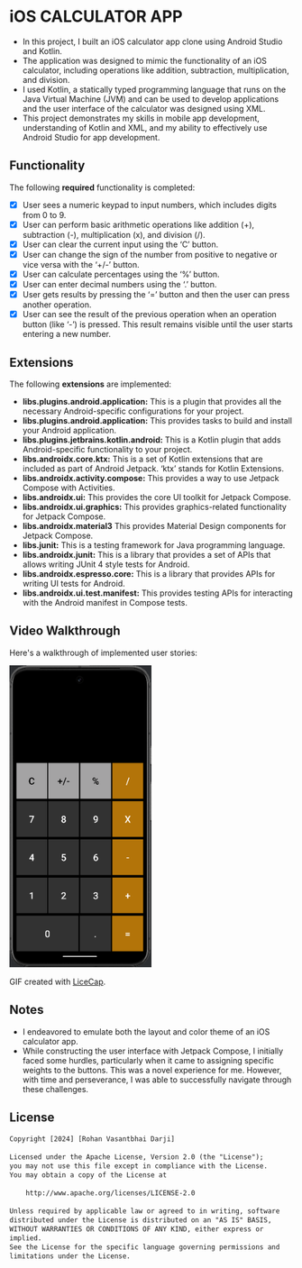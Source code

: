 # iOS CALCULATOR APP
- In this project, I built an iOS calculator app clone using Android Studio and Kotlin.
- The application was designed to mimic the functionality of an iOS calculator, including operations like addition, subtraction, multiplication, and division.
- I used Kotlin, a statically typed programming language that runs on the Java Virtual Machine (JVM) and can be used to develop applications and the user interface of the calculator was designed using XML.
- This project demonstrates my skills in mobile app development, understanding of Kotlin and XML, and my ability to effectively use Android Studio for app development.

## Functionality
The following **required** functionality is completed:
- [x] User sees a numeric keypad to input numbers, which includes digits from 0 to 9.
- [x] User can perform basic arithmetic operations like addition (+), subtraction (-), multiplication (x), and division (/).
- [x] User can clear the current input using the ‘C’ button.
- [x] User can change the sign of the number from positive to negative or vice versa with the ‘+/-’ button.
- [x] User can calculate percentages using the ‘%’ button.
- [x] User can enter decimal numbers using the ‘.’ button.
- [x] User gets results by pressing the ‘=’ button and then the user can press another operation.
- [x] User can see the result of the previous operation when an operation button (like ‘-’) is pressed. This result remains visible until the user starts entering a new number.

## Extensions
The following **extensions** are implemented:
- **libs.plugins.android.application:** This is a plugin that provides all the necessary Android-specific configurations for your project.
- **libs.plugins.android.application:** This provides tasks to build and install your Android application.
- **libs.plugins.jetbrains.kotlin.android:** This is a Kotlin plugin that adds Android-specific functionality to your project.
- **libs.androidx.core.ktx:** This is a set of Kotlin extensions that are included as part of Android Jetpack. ‘ktx’ stands for Kotlin Extensions.
- **libs.androidx.activity.compose:** This provides a way to use Jetpack Compose with Activities.
- **libs.androidx.ui:** This provides the core UI toolkit for Jetpack Compose.
- **libs.androidx.ui.graphics:** This provides graphics-related functionality for Jetpack Compose.
- **libs.androidx.material3** This provides Material Design components for Jetpack Compose.
- **libs.junit:** This is a testing framework for Java programming language.
- **libs.androidx.junit:** This is a library that provides a set of APIs that allows writing JUnit 4 style tests for Android.
- **libs.androidx.espresso.core:** This is a library that provides APIs for writing UI tests for Android.
- **libs.androidx.ui.test.manifest:** This provides testing APIs for interacting with the Android manifest in Compose tests.

## Video Walkthrough
Here's a walkthrough of implemented user stories:

<img src='walkthrough.gif' title='Video Walkthrough' width='50%' alt='Video Walkthrough' />

GIF created with [LiceCap](http://www.cockos.com/licecap/).

## Notes
- I endeavored to emulate both the layout and color theme of an iOS calculator app.
- While constructing the user interface with Jetpack Compose, I initially faced some hurdles, particularly when it came to assigning specific weights to the buttons. This was a novel experience for me. However, with time and perseverance, I was able to successfully navigate through these challenges.

## License

    Copyright [2024] [Rohan Vasantbhai Darji]

    Licensed under the Apache License, Version 2.0 (the "License");
    you may not use this file except in compliance with the License.
    You may obtain a copy of the License at

        http://www.apache.org/licenses/LICENSE-2.0

    Unless required by applicable law or agreed to in writing, software
    distributed under the License is distributed on an "AS IS" BASIS,
    WITHOUT WARRANTIES OR CONDITIONS OF ANY KIND, either express or implied.
    See the License for the specific language governing permissions and
    limitations under the License.

